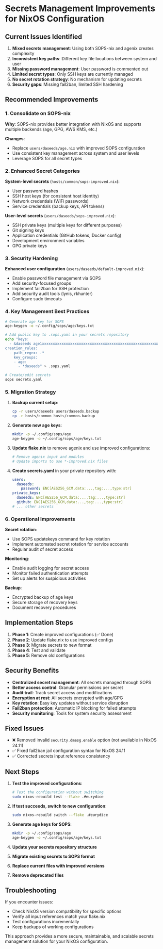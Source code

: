 # Secrets Management Improvements for NixOS Configuration

## Current Issues Identified

1. **Mixed secrets management**: Using both SOPS-nix and agenix creates complexity
2. **Inconsistent key paths**: Different key file locations between system and user
3. **Missing password management**: User password is commented out
4. **Limited secret types**: Only SSH keys are currently managed
5. **No secret rotation strategy**: No mechanism for updating secrets
6. **Security gaps**: Missing fail2ban, limited SSH hardening

## Recommended Improvements

### 1. Consolidate on SOPS-nix

**Why**: SOPS-nix provides better integration with NixOS and supports multiple backends (age, GPG, AWS KMS, etc.)

**Changes**:
- Replace `users/daseeds/age.nix` with improved SOPS configuration
- Use consistent key management across system and user levels
- Leverage SOPS for all secret types

### 2. Enhanced Secret Categories

**System-level secrets** (`hosts/common/sops-improved.nix`):
- User password hashes
- SSH host keys (for consistent host identity)
- Network credentials (WiFi passwords)
- Service credentials (backup keys, API tokens)

**User-level secrets** (`users/daseeds/sops-improved.nix`):
- SSH private keys (multiple keys for different purposes)
- Git signing keys
- Application credentials (GitHub tokens, Docker config)
- Development environment variables
- GPG private keys

### 3. Security Hardening

**Enhanced user configuration** (`users/daseeds/default-improved.nix`):
- Enable password file management via SOPS
- Add security-focused groups
- Implement fail2ban for SSH protection
- Add security audit tools (lynis, rkhunter)
- Configure sudo timeouts

### 4. Key Management Best Practices

```bash
# Generate age key for SOPS
age-keygen -o ~/.config/sops/age/keys.txt

# Add public key to .sops.yaml in your secrets repository
echo "keys:
  - &daseeds age1xxxxxxxxxxxxxxxxxxxxxxxxxxxxxxxxxxxxxxxxxxxxxxxxxxxxxx
creation_rules:
  - path_regex: .*
    key_groups:
    - age:
      - *daseeds" > .sops.yaml

# Create/edit secrets
sops secrets.yaml
```

### 5. Migration Strategy

1. **Backup current setup**:
   ```bash
   cp -r users/daseeds users/daseeds.backup
   cp -r hosts/common hosts/common.backup
   ```

2. **Generate new age keys**:
   ```bash
   mkdir -p ~/.config/sops/age
   age-keygen -o ~/.config/sops/age/keys.txt
   ```

3. **Update flake.nix** to remove agenix and use improved configurations:
   ```nix
   # Remove agenix input and modules
   # Update imports to use *-improved.nix files
   ```

4. **Create secrets.yaml** in your private repository with:
   ```yaml
   users:
     daseeds:
       password: ENC[AES256_GCM,data:...,tag:...,type:str]
   private_keys:
     daseeds: ENC[AES256_GCM,data:...,tag:...,type:str]
     github: ENC[AES256_GCM,data:...,tag:...,type:str]
   # ... other secrets
   ```

### 6. Operational Improvements

**Secret rotation**:
- Use SOPS updatekeys command for key rotation
- Implement automated secret rotation for service accounts
- Regular audit of secret access

**Monitoring**:
- Enable audit logging for secret access
- Monitor failed authentication attempts
- Set up alerts for suspicious activities

**Backup**:
- Encrypted backup of age keys
- Secure storage of recovery keys
- Document recovery procedures

## Implementation Steps

1. **Phase 1**: Create improved configurations (✅ Done)
2. **Phase 2**: Update flake.nix to use improved configs
3. **Phase 3**: Migrate secrets to new format
4. **Phase 4**: Test and validate
5. **Phase 5**: Remove old configurations

## Security Benefits

- **Centralized secret management**: All secrets managed through SOPS
- **Better access control**: Granular permissions per secret
- **Audit trail**: Track secret access and modifications
- **Encryption at rest**: All secrets encrypted with age/GPG
- **Key rotation**: Easy key updates without service disruption
- **Fail2ban protection**: Automatic IP blocking for failed attempts
- **Security monitoring**: Tools for system security assessment

## Fixed Issues

- ❌ Removed invalid `security.dmesg.enable` option (not available in NixOS 24.11)
- ✅ Fixed fail2ban jail configuration syntax for NixOS 24.11
- ✅ Corrected secrets input reference consistency

## Next Steps

1. **Test the improved configurations**:
   ```bash
   # Test the configuration without switching
   sudo nixos-rebuild test --flake .#eurydice
   ```

2. **If test succeeds, switch to new configuration**:
   ```bash
   sudo nixos-rebuild switch --flake .#eurydice
   ```

3. **Generate age keys for SOPS**:
   ```bash
   mkdir -p ~/.config/sops/age
   age-keygen -o ~/.config/sops/age/keys.txt
   ```

4. **Update your secrets repository structure**
5. **Migrate existing secrets to SOPS format**
6. **Replace current files with improved versions**
7. **Remove deprecated files**

## Troubleshooting

If you encounter issues:
- Check NixOS version compatibility for specific options
- Verify all input references match your flake.nix
- Test configurations incrementally
- Keep backups of working configurations

This approach provides a more secure, maintainable, and scalable secrets management solution for your NixOS configuration.
